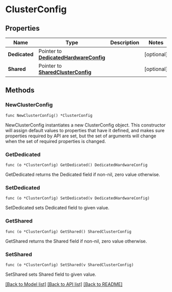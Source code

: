# ClusterConfig

## Properties

Name | Type | Description | Notes
------------ | ------------- | ------------- | -------------
**Dedicated** | Pointer to [**DedicatedHardwareConfig**](DedicatedHardwareConfig.md) |  | [optional] 
**Shared** | Pointer to [**SharedClusterConfig**](SharedClusterConfig.md) |  | [optional] 

## Methods

### NewClusterConfig

`func NewClusterConfig() *ClusterConfig`

NewClusterConfig instantiates a new ClusterConfig object.
This constructor will assign default values to properties that have it defined,
and makes sure properties required by API are set, but the set of arguments
will change when the set of required properties is changed.

### GetDedicated

`func (o *ClusterConfig) GetDedicated() DedicatedHardwareConfig`

GetDedicated returns the Dedicated field if non-nil, zero value otherwise.

### SetDedicated

`func (o *ClusterConfig) SetDedicated(v DedicatedHardwareConfig)`

SetDedicated sets Dedicated field to given value.

### GetShared

`func (o *ClusterConfig) GetShared() SharedClusterConfig`

GetShared returns the Shared field if non-nil, zero value otherwise.

### SetShared

`func (o *ClusterConfig) SetShared(v SharedClusterConfig)`

SetShared sets Shared field to given value.


[[Back to Model list]](../README.md#documentation-for-models) [[Back to API list]](../README.md#documentation-for-api-endpoints) [[Back to README]](../README.md)


